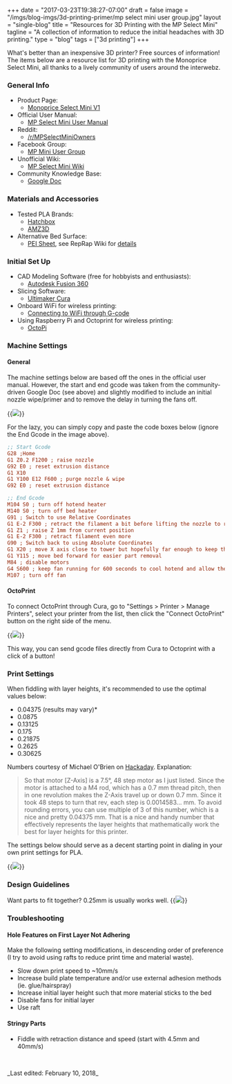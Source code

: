 +++
date = "2017-03-23T19:38:27-07:00"
draft = false
image = "/imgs/blog-imgs/3d-printing-primer/mp select mini user group.jpg"
layout = "single-blog"
title = "Resources for 3D Printing with the MP Select Mini"
tagline = "A collection of information to reduce the initial headaches with 3D printing."
type = "blog"
tags = ["3d printing"]
+++

What's better than an inexpensive 3D printer? Free sources of information! The items below are a resource list for 3D printing with the Monoprice Select Mini, all thanks to a lively community of users around the interwebz.

<!--more-->

### General Info
* Product Page: 
    * [Monoprice Select Mini V1](https://www.monoprice.com/product?p_id=15365)
* Official User Manual:
    * [MP Select Mini User Manual](/imgs/blog-imgs/3d-printing-primer/15365_Manual_170509.pdf)
* Reddit: 
    * [/r/MPSelectMiniOwners](https://www.reddit.com/r/MPSelectMiniOwners/)
* Facebook Group: 
    * [MP Mini User Group](https://www.facebook.com/groups/1717306548519045/)
* Unofficial Wiki: 
    * [MP Select Mini Wiki](http://mpselectmini.com/start)
* Community Knowledge Base:
    * [Google Doc](https://docs.google.com/document/d/1HJaLIcUD4oiIUYu6In7Bxf7WxAOiT3n48RvOe5pvSHk/edit)

### Materials and Accessories
* Tested PLA Brands:
    * [Hatchbox](https://www.amazon.ca/s/ref=bl_dp_s_web_3006902011?ie=UTF8&node=3006902011&field-brandtextbin=HATCHBOX)
    * [AMZ3D](https://www.amazon.ca/s/ref=bl_dp_s_web_667823011?ie=UTF8&node=667823011&field-brandtextbin=AMZ3D)
* Alternative Bed Surface:
    * [PEI Sheet](https://www.amazon.ca/gp/product/B0013HKZTA/ref=oh_aui_detailpage_o00_s00?ie=UTF8&psc=1), see RepRap Wiki for [details](http://reprap.org/wiki/PEI_build_surface)

### Initial Set Up
* CAD Modeling Software (free for hobbyists and enthusiasts):
    * [Autodesk Fusion 360](https://www.autodesk.com/products/fusion-360/overview)
* Slicing Software: 
    * [Ultimaker Cura](https://ultimaker.com/en/products/cura-software)
* Onboard WiFi for wireless printing:
    * [Connecting to WiFi through G-code](http://mpselectmini.com/wifi/g-code_file)
* Using Raspberry Pi and Octoprint for wireless printing:
    * [OctoPi](http://octoprint.org/download/)

### Machine Settings

#### General

The machine settings below are based off the ones in the official user manual. However, the start and end gcode was taken from the community-driven Google Doc (see above) and slightly modified to include an initial nozzle wipe/primer and to remove the delay in turning the fans off.

{{<img caption="Machine settings for MP Select Mini." src="/imgs/blog-imgs/3d-printing-primer/machine settings.PNG" >}}

For the lazy, you can simply copy and paste the code boxes below (ignore the End Gcode in the image above).

```ini
;; Start Gcode
G28 ;Home
G1 Z0.2 F1200 ; raise nozzle
G92 E0 ; reset extrusion distance
G1 X10
G1 Y100 E12 F600 ; purge nozzle & wipe
G92 E0 ; reset extrusion distance
```

```ini
;; End Gcode
M104 S0 ; turn off hotend heater
M140 S0 ; turn off bed heater
G91 ; Switch to use Relative Coordinates
G1 E-2 F300 ; retract the filament a bit before lifting the nozzle to release some of the pressure
G1 Z1 ; raise Z 1mm from current position
G1 E-2 F300 ; retract filament even more
G90 ; Switch back to using Absolute Coordinates
G1 X20 ; move X axis close to tower but hopefully far enough to keep the fan from rattling
G1 Y115 ; move bed forward for easier part removal
M84 ; disable motors
G4 S600 ; keep fan running for 600 seconds to cool hotend and allow the fan to be turned off
M107 ; turn off fan
```

#### OctoPrint

To connect OctoPrint through Cura, go to "Settings > Printer > Manage Printers", select your printer from the list, then click the "Connect OctoPrint" button on the right side of the menu. 

{{<img caption="Setting up OctoPrint through Cura." src="/imgs/blog-imgs/3d-printing-primer/octopi settings.png" >}}

This way, you can send gcode files directly from Cura to Octoprint with a click of a button!

### Print Settings

 When fiddling with layer heights, it's recommended to use the optimal values below: 

* 0.04375 (results may vary)*
* 0.0875
* 0.13125
* 0.175
* 0.21875
* 0.2625
* 0.30625

Numbers courtesy of Michael O'Brien on [Hackaday](https://hackaday.io/project/12696-monoprice-select-mini-electro-mechanical-upgrades). Explanation:

> So that motor [Z-Axis] is a 7.5°, 48 step motor as I just listed. Since the motor is attached to a M4 rod, which has a 0.7 mm thread pitch, then in one revolution makes the Z-Axis travel up or down 0.7 mm. Since it took 48 steps to turn that rev, each step is 0.0014583... mm. To avoid rounding errors, you can use multiple of 3 of this number, which is a nice and pretty 0.04375 mm. That is a nice and handy number that effectively represents the layer heights that mathematically work the best for layer heights for this printer. 

The settings below should serve as a decent starting point in dialing in your own print settings for PLA.

{{<img caption="PLA material settings." src="/imgs/blog-imgs/3d-printing-primer/pla-settings.png" >}}

### Design Guidelines
Want parts to fit together? 0.25mm is usually works well.
{{<img caption="For mating parts, a general guideline of 0.25mm is sufficient." src="/imgs/blog-imgs/3d-printing-primer/tolerance.png" >}}

### Troubleshooting
#### Hole Features on First Layer Not Adhering
Make the following setting modifications, in descending order of preference (I try to avoid using rafts to reduce print time and material waste).

+ Slow down print speed to ~10mm/s
+ Increase build plate temperature and/or use external adhesion methods (ie. glue/hairspray)
+ Increase initial layer height such that more material sticks to the bed
+ Disable fans for initial layer
+ Use raft

#### Stringy Parts
+ Fiddle with retraction distance and speed (start with 4.5mm and 40mm/s)

<br>
<p class="text-right">_Last edited: February 10, 2018_</p>
